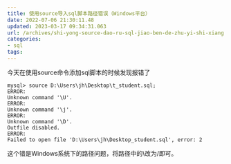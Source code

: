 ```yaml
---
title: 使用source导入sql脚本路径错误（Windows平台）
date: 2022-07-06 21:30:11.48
updated: 2023-03-17 09:34:31.063
url: /archives/shi-yong-source-dao-ru-sql-jiao-ben-de-zhu-yi-shi-xiang
categories: 
- sql
tags: 
---
```


今天在使用source命令添加sql脚本的时候发现报错了
~~~
mysql> source D:\Users\jh\Desktop\t_student.sql;
ERROR:
Unknown command '\U'.
ERROR:
Unknown command '\j'.
ERROR:
Unknown command '\D'.
Outfile disabled.
ERROR:
Failed to open file 'D:\Users\jh\Desktop_student.sql', error: 2
~~~
这个错是Windows系统下的路径问题，将路径中的\改为/即可。